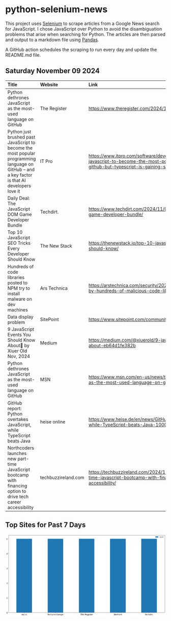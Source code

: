 # python-selenium-news

This project uses [Selenium](https://www.seleniumhq.org/) to scrape articles from a Google News search for JavaScript.
I chose JavaScript over Python to avoid the disambiguation problems that arise when searching for Python.
The articles are then parsed and output to a markdown file using [Pandas](https://pandas.pydata.org/).

A GitHub action schedules the scraping to run every day and update the README.md file.

## Saturday November 09 2024


| Title                                                                                                                                          | Website             | Link                                                                                                                                                                                     |
|:-----------------------------------------------------------------------------------------------------------------------------------------------|:--------------------|:-----------------------------------------------------------------------------------------------------------------------------------------------------------------------------------------|
| Python dethrones JavaScript as the most-used language on GitHub                                                                                | The Register        | https://www.theregister.com/2024/11/05/python_dethrones_javascript_github/                                                                                                               |
| Python just brushed past JavaScript to become the most popular programming language on GitHub – and a key factor is that AI developers love it | IT Pro              | https://www.itpro.com/software/development/python-just-brushed-past-javascript-to-become-the-most-popular-programming-language-on-github-but-typescript-is-gaining-some-serious-traction |
| Daily Deal: The JavaScript DOM Game Developer Bundle                                                                                           | Techdirt.           | https://www.techdirt.com/2024/11/04/daily-deal-the-javascript-dom-game-developer-bundle/                                                                                                 |
| Top 10 JavaScript SEO Tricks Every Developer Should Know                                                                                       | The New Stack       | https://thenewstack.io/top-10-javascript-seo-tricks-every-developer-should-know/                                                                                                         |
| Hundreds of code libraries posted to NPM try to install malware on dev machines                                                                | Ars Technica        | https://arstechnica.com/security/2024/11/javascript-developers-targeted-by-hundreds-of-malicious-code-libraries/                                                                         |
| Data display problem                                                                                                                           | SitePoint           | https://www.sitepoint.com/community/t/data-display-problem/462354                                                                                                                        |
| 9 JavaScript Events You Should Know About🚀  by Xiuer Old  Nov, 2024                                                                            | Medium              | https://medium.com/@xiuerold/9-javascript-events-you-should-know-about-eb64d1fe382b                                                                                                      |
| Python dethrones JavaScript as the most-used language on GitHub                                                                                | MSN                 | https://www.msn.com/en-us/news/technology/python-dethrones-javascript-as-the-most-used-language-on-github/ar-AA1tvBJK                                                                    |
| GitHub report: Python overtakes JavaScript, while TypeScript beats Java                                                                        | heise online        | https://www.heise.de/en/news/GitHub-report-Python-overtakes-JavaScript-while-TypeScript-beats-Java-10003773.html                                                                         |
| Northcoders launches new part-time JavaScript bootcamp with financing option to drive tech career accessibility                                | techbuzzireland.com | https://techbuzzireland.com/2024/11/06/northcoders-launches-new-part-time-javascript-bootcamp-with-financing-option-to-drive-tech-career-accessibility/                                  |
## Top Sites for Past 7 Days

![Graph of Top Sites](https://raw.githubusercontent.com/dan-mba/python-selenium-news/main/last-week.png)
